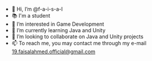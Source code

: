 - 👋 Hi, I’m @f-a-i-s-a-l
- 📚 I'm a student
- 👀 I’m interested in Game Development
- 🌱 I’m currently learning Java and Unity
- 💞️ I’m looking to collaborate on Java and Unity projects
- 📫 To reach me, you may contact me through my e-mail 19.faisalahmed.official@gmail.com

<!---
f-a-i-s-a-l/f-a-i-s-a-l is a ✨ special ✨ repository because its `README.md` (this file) appears on your GitHub profile.
You can click the Preview link to take a look at your changes.
--->
